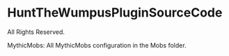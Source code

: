 # HuntTheWumpusPluginSourceCode

All Rights Reserved. 

MythicMobs: All MythicMobs configuration in the Mobs folder. 
